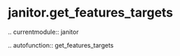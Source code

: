 ﻿janitor.get\_features\_targets
==============================

.. currentmodule:: janitor

.. autofunction:: get_features_targets
